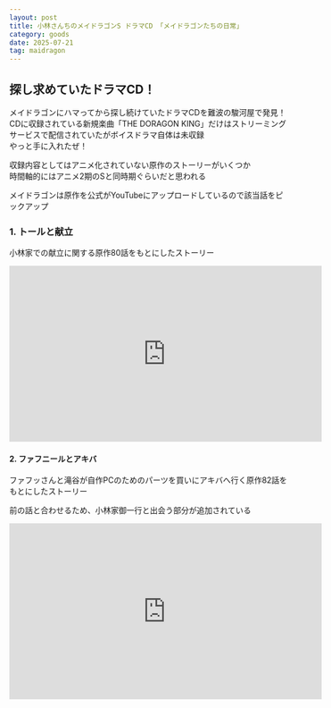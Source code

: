 ```yaml
---
layout: post
title: 小林さんちのメイドラゴンS ドラマCD 「メイドラゴンたちの日常」
category: goods
date: 2025-07-21
tag: maidragon
---
```


## 探し求めていたドラマCD！

メイドラゴンにハマってから探し続けていたドラマCDを難波の駿河屋で発見！  
CDに収録されている新規楽曲「THE DORAGON KING」だけはストリーミングサービスで配信されていたがボイスドラマ自体は未収録  
やっと手に入れたぜ！

収録内容としてはアニメ化されていない原作のストーリーがいくつか  
時間軸的にはアニメ2期のSと同時期ぐらいだと思われる

メイドラゴンは原作を公式がYouTubeにアップロードしているので該当話をピックアップ

### 1. トールと献立  

小林家での献立に関する原作80話をもとにしたストーリー

<iframe width="560" height="315" src="https://www.youtube.com/embed/X_p_xae4WhI?si=849-uaB8yqQQiyrv&amp;start=372" title="YouTube video player" frameborder="0" allow="accelerometer; autoplay; clipboard-write; encrypted-media; gyroscope; picture-in-picture; web-share" referrerpolicy="strict-origin-when-cross-origin" allowfullscreen></iframe>

#### 2. ファフニールとアキバ

ファフッさんと滝谷が自作PCのためのパーツを買いにアキバへ行く原作82話をもとにしたストーリー

前の話と合わせるため、小林家御一行と出会う部分が追加されている

<iframe width="560" height="315" src="https://www.youtube.com/embed/FqDlTdvIIJI?si=dBAg5etba8RMcjsf&amp;start=357" title="YouTube video player" frameborder="0" allow="accelerometer; autoplay; clipboard-write; encrypted-media; gyroscope; picture-in-picture; web-share" referrerpolicy="strict-origin-when-cross-origin" allowfullscreen></iframe>
